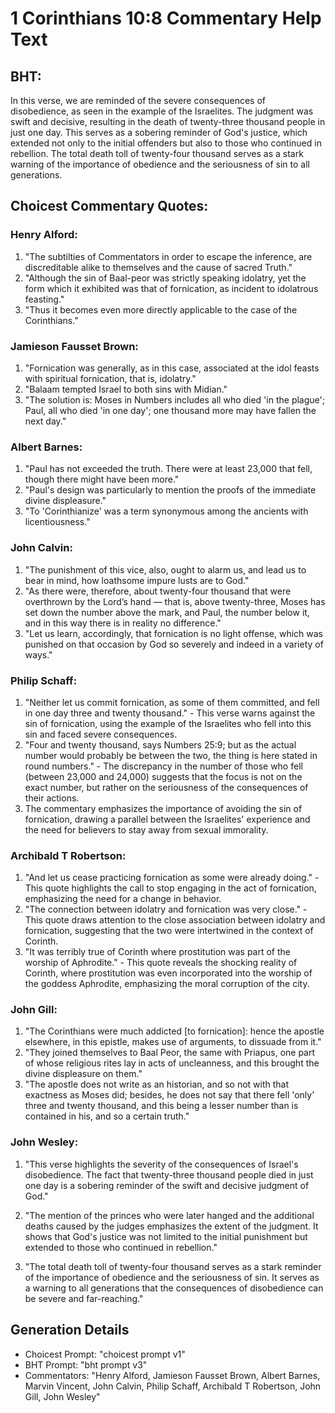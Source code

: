 # 1 Corinthians 10:8 Commentary Help Text

## BHT:
In this verse, we are reminded of the severe consequences of disobedience, as seen in the example of the Israelites. The judgment was swift and decisive, resulting in the death of twenty-three thousand people in just one day. This serves as a sobering reminder of God's justice, which extended not only to the initial offenders but also to those who continued in rebellion. The total death toll of twenty-four thousand serves as a stark warning of the importance of obedience and the seriousness of sin to all generations.

## Choicest Commentary Quotes:
### Henry Alford:
1. "The subtilties of Commentators in order to escape the inference, are discreditable alike to themselves and the cause of sacred Truth."
2. "Although the sin of Baal-peor was strictly speaking idolatry, yet the form which it exhibited was that of fornication, as incident to idolatrous feasting."
3. "Thus it becomes even more directly applicable to the case of the Corinthians."

### Jamieson Fausset Brown:
1. "Fornication was generally, as in this case, associated at the idol feasts with spiritual fornication, that is, idolatry." 
2. "Balaam tempted Israel to both sins with Midian."
3. "The solution is: Moses in Numbers includes all who died 'in the plague'; Paul, all who died 'in one day'; one thousand more may have fallen the next day."

### Albert Barnes:
1. "Paul has not exceeded the truth. There were at least 23,000 that fell, though there might have been more."
2. "Paul's design was particularly to mention the proofs of the immediate divine displeasure."
3. "To 'Corinthianize' was a term synonymous among the ancients with licentiousness."

### John Calvin:
1. "The punishment of this vice, also, ought to alarm us, and lead us to bear in mind, how loathsome impure lusts are to God."
2. "As there were, therefore, about twenty-four thousand that were overthrown by the Lord’s hand — that is, above twenty-three, Moses has set down the number above the mark, and Paul, the number below it, and in this way there is in reality no difference."
3. "Let us learn, accordingly, that fornication is no light offense, which was punished on that occasion by God so severely and indeed in a variety of ways."

### Philip Schaff:
1. "Neither let us commit fornication, as some of them committed, and fell in one day three and twenty thousand." - This verse warns against the sin of fornication, using the example of the Israelites who fell into this sin and faced severe consequences.
2. "Four and twenty thousand, says Numbers 25:9; but as the actual number would probably be between the two, the thing is here stated in round numbers." - The discrepancy in the number of those who fell (between 23,000 and 24,000) suggests that the focus is not on the exact number, but rather on the seriousness of the consequences of their actions.
3. The commentary emphasizes the importance of avoiding the sin of fornication, drawing a parallel between the Israelites' experience and the need for believers to stay away from sexual immorality.

### Archibald T Robertson:
1. "And let us cease practicing fornication as some were already doing." - This quote highlights the call to stop engaging in the act of fornication, emphasizing the need for a change in behavior.
2. "The connection between idolatry and fornication was very close." - This quote draws attention to the close association between idolatry and fornication, suggesting that the two were intertwined in the context of Corinth.
3. "It was terribly true of Corinth where prostitution was part of the worship of Aphrodite." - This quote reveals the shocking reality of Corinth, where prostitution was even incorporated into the worship of the goddess Aphrodite, emphasizing the moral corruption of the city.

### John Gill:
1. "The Corinthians were much addicted [to fornication]: hence the apostle elsewhere, in this epistle, makes use of arguments, to dissuade from it."
2. "They joined themselves to Baal Peor, the same with Priapus, one part of whose religious rites lay in acts of uncleanness, and this brought the divine displeasure on them."
3. "The apostle does not write as an historian, and so not with that exactness as Moses did; besides, he does not say that there fell 'only' three and twenty thousand, and this being a lesser number than is contained in his, and so a certain truth."

### John Wesley:
1. "This verse highlights the severity of the consequences of Israel's disobedience. The fact that twenty-three thousand people died in just one day is a sobering reminder of the swift and decisive judgment of God." 

2. "The mention of the princes who were later hanged and the additional deaths caused by the judges emphasizes the extent of the judgment. It shows that God's justice was not limited to the initial punishment but extended to those who continued in rebellion." 

3. "The total death toll of twenty-four thousand serves as a stark reminder of the importance of obedience and the seriousness of sin. It serves as a warning to all generations that the consequences of disobedience can be severe and far-reaching."


## Generation Details
- Choicest Prompt: "choicest prompt v1"
- BHT Prompt: "bht prompt v3"
- Commentators: "Henry Alford, Jamieson Fausset Brown, Albert Barnes, Marvin Vincent, John Calvin, Philip Schaff, Archibald T Robertson, John Gill, John Wesley"
